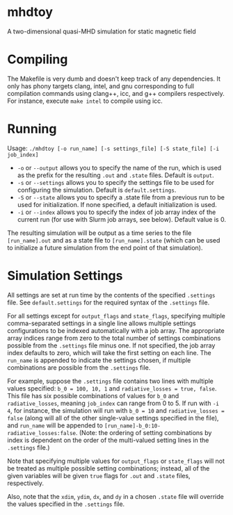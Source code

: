 # mhdtoy
A two-dimensional quasi-MHD simulation for static magnetic field

# Compiling
The Makefile is very dumb and doesn't keep track of any dependencies. It only has phony targets clang, intel, and gnu corresponding to full compilation commands using clang++, icc, and g++ compilers respectively. For instance, execute `make intel` to compile using icc.

# Running
Usage: `./mhdtoy [-o run_name] [-s settings_file] [-S state_file] [-i job_index]`
- `-o` or `--output` allows you to specify the name of the run, which is used as the prefix for the resulting `.out` and `.state` files. Default is `output`.
- `-s` or `--settings` allows you to specify the settings file to be used for configuring the simulation. Default is `default.settings`.
- `-S` or `--state` allows you to specify a .state file from a previous run to be used for initialization. If none specified, a default initialization is used.
- `-i` or `--index` allows you to specify the index of job array index of the current run (for use with Slurm job arrays, see below). Default value is 0.

The resulting simulation will be output as a time series to the file `[run_name].out` and as a state file to `[run_name].state` (which can be used to initialize a future simulation from the end point of that simulation).

# Simulation Settings
All settings are set at run time by the contents of the specified `.settings` file. See `default.settings` for the required syntax of the `.settings` file.

For all settings except for `output_flags` and `state_flags`, specifying multiple comma-separated settings in a single line allows multiple settings configurations to be indexed automatically with a job array. The appropriate array indices range from zero to the total number of settings combinations possible from the `.settings` file minus one. If not specified, the job array index defaults to zero, which will take the first setting on each line. The `run_name` is appended to indicate the settings chosen, if multiple combinations are possible from the `.settings` file.

For example, suppose the `.settings` file contains two lines with multiple values specified: `b_0 = 100, 10, 1` and `radiative_losses = true, false`. This file has six possible combinations of values for `b_0` and `radiative_losses`, meaning `job_index` can range from 0 to 5. If run with `-i 4`, for instance, the simulation will run with `b_0 = 10` and `radiative_losses = false` (along will all of the other single-value settings specified in the file), and `run_name` will be appended to `[run_name]-b_0:10-radiative_losses:false`. (Note: the ordering of setting combinations by index is dependent on the order of the multi-valued setting lines in the `.settings` file.)

Note that specifying multiple values for `output_flags` or `state_flags` will not be treated as multiple possible setting combinations; instead, all of the given variables will be given `true` flags for `.out` and `.state` files, respectively.

Also, note that the `xdim`, `ydim`, `dx`, and `dy` in a chosen `.state` file will override the values specified in the `.settings` file.
